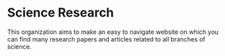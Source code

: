 # Science Research
This organization aims to make an easy to navigate website on which you can find many research papers and articles related to all branches of science.
